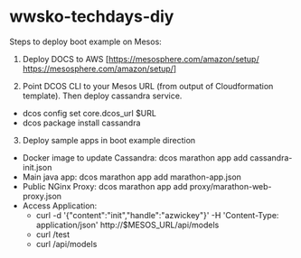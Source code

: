 # wwsko-techdays-diy

Steps to deploy boot example on Mesos:

1) Deploy DOCS to AWS [https://mesosphere.com/amazon/setup/ https://mesosphere.com/amazon/setup/]

2) Point DCOS CLI to your Mesos URL (from output of Cloudformation template).  Then deploy cassandra service.
  - dcos config set core.dcos_url $URL
  - dcos package install cassandra

3) Deploy sample apps in boot example direction
  - Docker image to update Cassandra: dcos marathon app add cassandra-init.json
  - Main java app: dcos marathon app add marathon-app.json
  - Public NGinx Proxy: dcos marathon app add proxy/marathon-web-proxy.json
  - Access Application:
    * curl -d '{"content":"init","handle":"azwickey"}' -H 'Content-Type: application/json' http://$MESOS_URL/api/models
    * curl /test
    * curl /api/models
  

